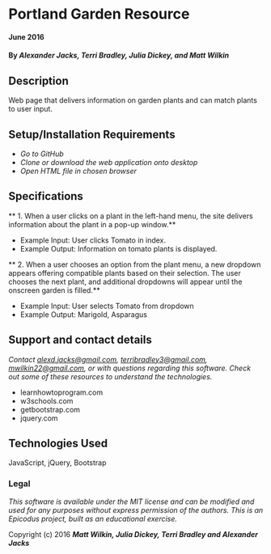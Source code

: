 # Portland Garden Resource


#### June 2016
#### By _Alexander Jacks, Terri Bradley, Julia Dickey, and Matt Wilkin_

## Description

Web page that delivers information on garden plants and can match plants to user input.

## Setup/Installation Requirements

* _Go to GitHub_
* _Clone or download the web application onto desktop_
* _Open HTML file in chosen browser_


## Specifications

** 1. When a user clicks on a plant in the left-hand menu, the site delivers information about the plant in a pop-up window.**
* Example Input: User clicks Tomato in index.
* Example Output: Information on tomato plants is displayed.

** 2. When a user chooses an option from the plant menu, a new dropdown appears offering compatible plants based on their selection. The user chooses the next plant, and additional dropdowns will appear until the onscreen garden is filled.**
* Example Input: User selects Tomato from dropdown
* Example Output: Marigold, Asparagus


## Support and contact details

_Contact alexd.jacks@gmail.com, terribradley3@gmail.com, mwilkin22@gmail.com, or with questions regarding this software. Check out some of these resources to understand the technologies._

* learnhowtoprogram.com
* w3schools.com
* getbootstrap.com
* jquery.com


## Technologies Used

JavaScript, jQuery, Bootstrap


### Legal

_This software is available under the MIT license and can be modified and used for any purposes without express permission of the authors. This is an Epicodus project, built as an educational exercise._

Copyright (c) 2016 **_Matt Wilkin, Julia Dickey, Terri Bradley and Alexander Jacks_**
